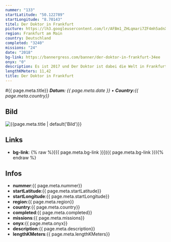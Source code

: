 ```yaml
---
nummer: "133"
startLatitude: "50.122789"
startLongitude: "8.70143"
titel: Der Doktor in Frankfurt
picture: https://lh3.googleusercontent.com/lr/AFBm1_ZHLqmari7ZF4mh5adnXUEvfcTp5CseqxHU4Tlo9emPZCYTeyZxliudC_urQpNdhdtOtR6PCxsMmFKAxZjcbuM2zLmjtj54QkeIX8_TOx0quON53MdA8TvkULJWiwy98U93IzVraXym6KID9lsh5HygDI2d_Pxv8kFlEuZTkt0PGf48KOplmspQii-61BkQd_xIGPWsp1hxrhNwp27k2DclTLUplfADoQtgiZcBrZh30Y3J46TpEeWKYP1jO6LmHlG2IHini3nAISe0DODAeFRJSpujGsHZyZcKwvIlrfOF3xAvFjfnR-k687pSCDvdluhH77--XPFawkehLqQvCRKr7XC2_BCKneObd-AO9DzviD-69Ly9Ixe5FuEpwNAs-qX8IIwmmuDkbhcwiC2A4nwrsQ5TwWfStxO4nCVw36xTEPJln94RwiWhuLrAgc8UcCUC7_zpWwyuI6jKOk5vLTKu3OFCugQvxRzdE9fgp7h7O7xOLiebI5W-n5R7tG07wCYew45k8MmCKT7EoNzjEJVCqkOgtQnoPZBNx2QA6N4JDSs79b_XaKh60cVQoAO9GF_melxNBhN-h3GvHeOe-N7YLz_90BtV6BjM2x0AOImLiz8osld_IB5IkBUU51O1EZcDUpY7i1E3cK2rr28jUekXTDx5NB_3PmIPivsDjJu7yxcPF9ZTriaaWJ9s9DGBIm1m9HIuloza1YqcMpn5oURGdyr8p3ALf0WiBLVjOnDi_ndpd1XfNI1RkVeq-Fdl6f5pjmRDmyD-jZsQMYUSttDjaz5DdoBiwKLlRFFRZfV-5IMAAHEdpkaKJZtxL4QEDg4hnjb5ywqEfFEDNpGSD47Nd-kDaZrwkyoQ
region: Frankfurt am Main
country: Deutschland
completed: "3240"
missions: "24"
date: "2018"
bg-link: https://bannergress.com/banner/der-doktor-in-frankfurt-34ee
onyx: "0"
description: Es ist 2017 und Der Doktor ist dabei die Welt in Frankfurt zu retten. Hilf Ihm sein Gedächtnis wieder zu erlangen und den Weg zurück zur Tardis zu finden.
lengthKMeters: 11,42
title: Der Doktor in Frankfurt
---
```


#{{ page.meta.title}}
_**Datum:** {{ page.meta.date }} • **Country:**{{ page.meta.country}}_

## Bild
![{{page.meta.title | default('Bild')}}]({{page.meta.picture}})

## Links
- **bg-link**: {% raw %}[{{ page.meta.bg-link }}]({{ page.meta.bg-link }}){% endraw %}

## Infos
- **nummer**:{{ page.meta.nummer}}
- **startLatitude**:{{ page.meta.startLatitude}}
- **startLongitude**:{{ page.meta.startLongitude}}
- **region**:{{ page.meta.region}}
- **country**:{{ page.meta.country}}
- **completed**:{{ page.meta.completed}}
- **missions**:{{ page.meta.missions}}
- **onyx**:{{ page.meta.onyx}}
- **description**:{{ page.meta.description}}
- **lengthKMeters**:{{ page.meta.lengthKMeters}}

